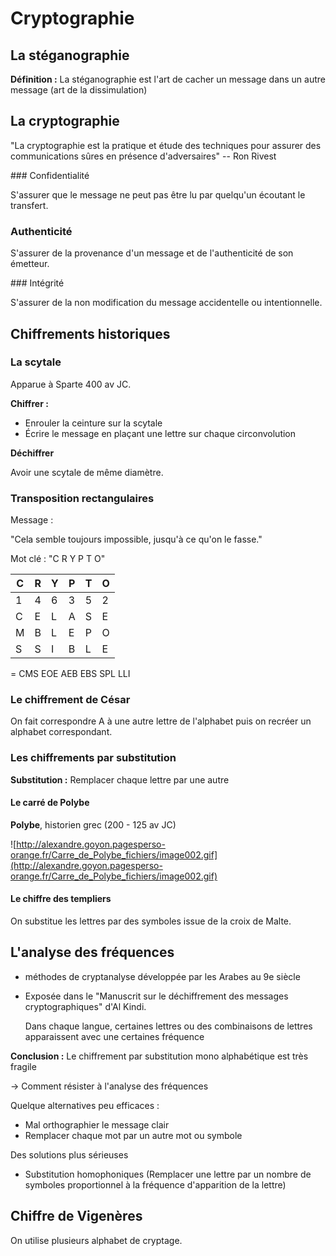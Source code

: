 # Cryptographie

## La stéganographie

**Définition :** La stéganographie est l'art de cacher un message dans un autre message (art de la dissimulation)

## La cryptographie

"La cryptographie est la pratique et étude des techniques pour assurer des communications sûres en présence d'adversaires" -- Ron Rivest

### Confidentialité

S'assurer que le message ne peut pas être lu par quelqu'un écoutant le transfert.

### Authenticité

S'assurer de la provenance d'un message et de l'authenticité de son émetteur.

### Intégrité

S'assurer de la non modification du message accidentelle ou intentionnelle.

## Chiffrements historiques

### La scytale

Apparue à Sparte 400 av JC.

**Chiffrer :**

- Enrouler la ceinture sur la scytale
- Écrire le message en plaçant une lettre sur chaque circonvolution  

**Déchiffrer**

Avoir une scytale de même diamètre.

### Transposition rectangulaires

Message : 

"Cela semble toujours impossible, jusqu'à ce qu'on le fasse."

Mot clé : "C R Y P T O"

| C    | R    | Y    | P    | T    | O    |
| ---- | ---- | ---- | ---- | ---- | ---- |
| 1    | 4    | 6    | 3    | 5    | 2    |
| C    | E    | L    | A    | S    | E    |
| M    | B    | L    | E    | P    | O    |
| S    | S    | I    | B    | L    | E    |

 = CMS EOE AEB EBS SPL LLI

### Le chiffrement de César

On fait correspondre A à une autre lettre de l'alphabet puis on recréer un alphabet correspondant.

### Les chiffrements par substitution

**Substitution :** Remplacer chaque lettre par une autre

#### Le carré de Polybe

**Polybe**, historien grec (200 - 125 av JC)

![http://alexandre.goyon.pagesperso-orange.fr/Carre_de_Polybe_fichiers/image002.gif](http://alexandre.goyon.pagesperso-orange.fr/Carre_de_Polybe_fichiers/image002.gif)

#### Le chiffre des templiers

On substitue les lettres par des symboles issue de la croix de Malte.

## L'analyse des fréquences

- méthodes de cryptanalyse développée par les Arabes au 9e siècle

- Exposée dans le "Manuscrit sur le déchiffrement des messages cryptographiques" d'Al Kindi.

  Dans chaque langue, certaines lettres ou des combinaisons de lettres apparaissent avec une certaines fréquence

**Conclusion :** Le chiffrement par substitution mono alphabétique est très fragile

-> Comment résister à l'analyse des fréquences

Quelque alternatives peu efficaces :

- Mal orthographier le message clair 
- Remplacer chaque mot par un autre mot ou symbole

Des solutions plus sérieuses 

- Substitution homophoniques (Remplacer une lettre par un nombre de symboles proportionnel à la fréquence d'apparition de la lettre)

## Chiffre de Vigenères

On utilise plusieurs alphabet de cryptage.